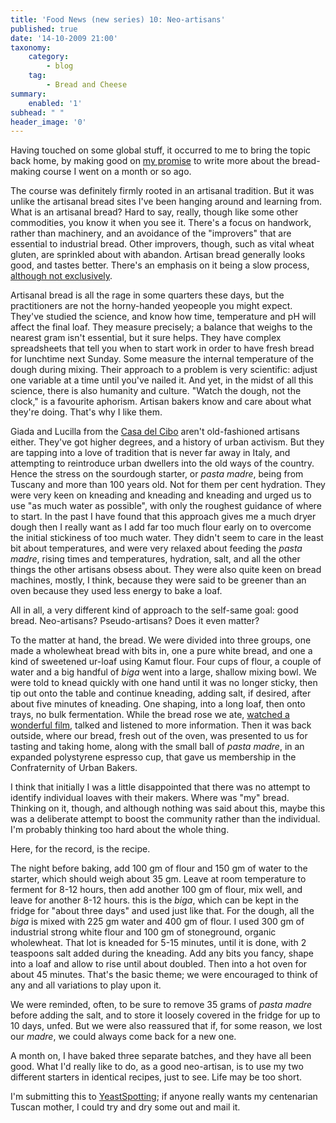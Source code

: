```yaml
---
title: 'Food News (new series) 10: Neo-artisans'
published: true
date: '14-10-2009 21:00'
taxonomy:
    category:
        - blog
    tag:
        - Bread and Cheese
summary:
    enabled: '1'
subhead: " "
header_image: '0'
---
```


Having touched on some global stuff, it occurred to me to bring the topic back home, by making good on [my promise](http://jeremycherfas.net/2009/09/15/food-news-new-series-6-stories-to-savour/) to write more about the bread-making course I went on a month or so ago.

The course was definitely firmly rooted in an artisanal tradition. But it was unlike the artisanal bread sites I've been hanging around and learning from. What is an artisanal bread? Hard to say, really, though like some other commodities, you know it when you see it. There's a focus on handwork, rather than machinery, and an avoidance of the "improvers" that are essential to industrial bread. Other improvers, though, such as vital wheat gluten, are sprinkled about with abandon. Artisan bread generally looks good, and tastes better. There's an emphasis on it being a slow process, [although not exclusively](http://www.artisanbreadinfive.com/). 

Artisanal bread is all the rage in some quarters these days, but the practitioners are not the horny-handed yeopeople you might expect. They've studied the science, and know how time, temperature and pH will affect the final loaf. They measure precisely; a balance that weighs to the nearest gram isn't essential, but it sure helps. They have complex spreadsheets that tell you when to start work in order to have fresh bread for lunchtime next Sunday. Some measure the internal temperature of the dough during mixing. Their approach to a problem is very scientific: adjust one variable at a time until you've nailed it. And yet, in the midst of all this science, there is also humanity and culture. "Watch the dough, not the clock," is a favourite aphorism. Artisan bakers know and care about what they're doing. That's why I like them.

Giada and Lucilla from the [Casa del Cibo](http://www.casadelcibo.over-blog.com/) aren't old-fashioned artisans either. They've got higher degrees, and a history of urban activism. But they are tapping into a love of tradition that is never far away in Italy, and attempting to reintroduce urban dwellers into the old ways of the country. Hence the stress on the sourdough starter, or _pasta madre_, being from Tuscany and more than 100 years old. Not for them per cent hydration. They were very keen on kneading and kneading and kneading and urged us to use "as much water as possible", with only the roughest guidance of where to start. In the past I have found that this approach gives me a much dryer dough then I really want as I add far too much flour early on to overcome the initial stickiness of too much water. They didn't seem to care in the least bit about temperatures, and were very relaxed about feeding the _pasta madre_, rising times and temperatures, hydration, salt, and all the other things the other artisans obsess about. They were also quite keen on bread machines, mostly, I think, because they were said to be greener than an oven because they used less energy to bake a loaf.

All in all, a very different kind of approach to the self-same goal: good bread. Neo-artisans? Pseudo-artisans? Does it even matter?

To the matter at hand, the bread. We were divided into three groups, one made a wholewheat bread with bits in, one a pure white bread, and one a kind of sweetened ur-loaf using Kamut flour. Four cups of flour, a couple of water and a big handful of _biga_ went into a large, shallow mixing bowl. We were told to knead quickly with one hand until it was no longer sticky, then tip out onto the table and continue kneading, adding salt, if desired, after about five minutes of kneading. One shaping, into a long loaf, then onto trays, no bulk fermentation. While the bread rose we ate, [watched a wonderful film](http://www.thefreshloaf.com/node/13688/peasant-bakers-france), talked and listened to more information. Then it was back outside, where our bread, fresh out of the oven, was presented to us for tasting and taking home, along with the small ball of _pasta madre_, in an expanded polystyrene espresso cup, that gave us membership in the Confraternity of Urban Bakers.

I think that initially I was a little disappointed that there was no attempt to identify individual loaves with their makers. Where was "my" bread. Thinking on it, though, and although nothing was said about this, maybe this was a deliberate attempt to boost the community rather than the individual. I'm probably thinking too hard about the whole thing.

Here, for the record, is the recipe.

The night before baking, add 100 gm of flour and 150 gm of water to the starter, which should weigh about 35 gm. Leave at room temperature to ferment for 8-12 hours, then add another 100 gm of flour, mix well, and leave for another 8-12 hours. this is the _biga_, which can be kept in the fridge for "about three days" and used just like that. For the dough, all the _biga_ is mixed with 225 gm water and 400 gm of flour. I used 300 gm of industrial strong white flour and 100 gm of stoneground, organic wholewheat. That lot is kneaded for 5-15 minutes, until it is done, with 2 teaspoons salt added during the kneading. Add any bits you fancy, shape into a loaf and allow to rise until about doubled. Then into a hot oven for about 45 minutes. That's the basic theme; we were encouraged to think of any and all variations to play upon it.

We were reminded, often, to be sure to remove 35 grams of _pasta madre_ before adding the salt, and to store it loosely covered in the fridge for up to 10 days, unfed. But we were also reassured that if, for some reason, we lost our _madre_, we could always come back for a new one.

A month on, I have baked three separate batches, and they have all been good. What I'd really like to do, as a good neo-artisan, is to use my two different starters in identical recipes, just to see. Life may be too short.


I'm submitting this to [YeastSpotting](http://www.wildyeastblog.com/category/yeastspotting/); if anyone really wants my centenarian Tuscan mother, I could try and dry some out and mail it.
